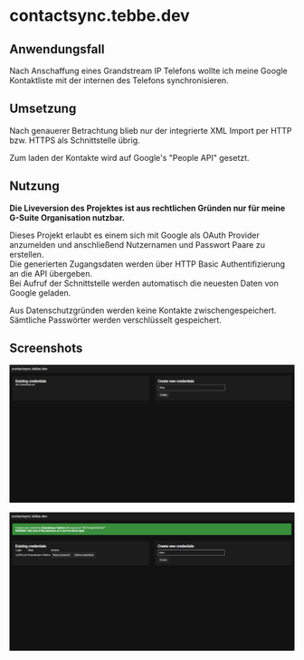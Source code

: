 # contactsync.tebbe.dev
## Anwendungsfall

Nach Anschaffung eines Grandstream IP Telefons wollte ich meine Google Kontaktliste mit der internen des Telefons synchronisieren.  

## Umsetzung
Nach genauerer Betrachtung blieb nur der integrierte XML Import per HTTP bzw. HTTPS als Schnittstelle übrig.

Zum laden der Kontakte wird auf Google's "People API" gesetzt.

## Nutzung

**Die Liveversion des Projektes ist aus rechtlichen Gründen nur für meine G-Suite Organisation nutzbar.** 

Dieses Projekt erlaubt es einem sich mit Google als OAuth Provider anzumelden und anschließend Nutzernamen und Passwort Paare zu erstellen.   
Die generierten Zugangsdaten werden über HTTP Basic Authentifizierung an die API übergeben.  
Bei Aufruf der Schnittstelle werden automatisch die neuesten Daten von Google geladen.

Aus Datenschutzgründen werden keine Kontakte zwischengespeichert.
Sämtliche Passwörter werden verschlüsselt gespeichert.


## Screenshots
   
![Screenshot 1](dash.png)  

![Screenshot 1](dash2.png)
